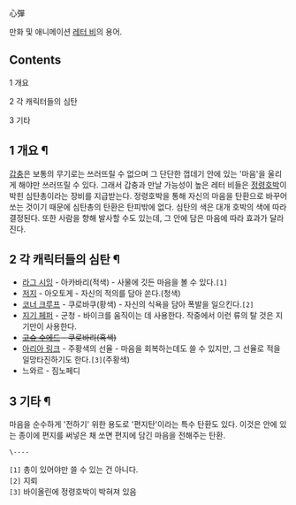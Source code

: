 心彈  

만화 및 애니메이션 [레터 비](%EB%A0%88%ED%84%B0%20%EB%B9%84.md)의 용어.

## Contents

    

1 개요

2 각 캐릭터들의 심탄

3 기타

## 1 개요 ¶

[갑충](%EA%B0%91%EC%B6%A9.md)은 보통의 무기로는 쓰러뜨릴 수 없으며 그 단단한 껍데기 안에 있는 '마음'을 울리게
해야만 쓰러뜨릴 수 있다. 그래서 갑충과 만날 가능성이 높은 레터 비들은
[정령호박](%EC%A0%95%EB%A0%B9%ED%98%B8%EB%B0%95.md)이 박힌 심탄총이라는 장비를 지급받는다. 정령호박을
통해 자신의 마음을 탄환으로 바꾸어 쏘는 것이기 때문에 심탄총의 탄환은 탄피밖에 없다. 심탄의 색은 대개 호박의 색에 따라 결정된다. 또한
사람을 향해 발사할 수도 있는데, 그 안에 담은 마음에 따라 효과가 달라진다.

## 2 각 캐릭터들의 심탄 ¶

  * [라그 시잉](%EB%9D%BC%EA%B7%B8%20%EC%8B%9C%EC%9E%89.md) \- 아카바리(적색) - 사물에 깃든 마음을 볼 수 있다.`[1]`
  * [저지](%EC%A0%80%EC%A7%80.md) \- 아오토게 - 자신의 적의를 담아 쏜다.(청색)
  * [코너 크루프](%EC%BD%94%EB%84%88%20%ED%81%AC%EB%A3%A8%ED%94%84.md) \- 쿠로바쿠(황색) - 자신의 식욕을 담아 폭발을 일으킨다.`[2]`
  * [지기 페퍼](%EC%A7%80%EA%B8%B0%20%ED%8E%98%ED%8D%BC.md) \- 군청 - 바이크를 움직이는 데 사용한다. 작중에서 이런 류의 탈 것은 지기만이 사용한다.
  * <del>[고슈 수에드](%EA%B3%A0%EC%8A%88%20%EC%88%98%EC%97%90%EB%93%9C.md) \- 쿠로바리(흑색)</del>
  * [아리아 링크](%EC%95%84%EB%A6%AC%EC%95%84%20%EB%A7%81%ED%81%AC.md) \- 주황색의 선율 - 마음을 회복하는데도 쓸 수 있지만, 그 선율로 적을 일망타진하기도 한다.`[3]`(주황색)
  * 느와르 - 짐노페디  

## 3 기타 ¶

마음을 순수하게 '전하기' 위한 용도로 '편지탄'이라는 특수 탄환도 있다. 이것은 안에 있는 종이에 편지를 써넣은 채 쏘면 편지에 담긴
마음을 전해주는 탄환.  

  

`\----`

`[1]` 총이 있어야만 쓸 수 있는 건 아니다.  
`[2]` 지뢰  
`[3]` 바이올린에 정령호박이 박혀져 있음

